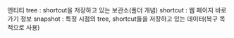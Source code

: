 엔티티
tree : shortcut을 저장하고 있는 보관소(폴더 개념)
shortcut : 웹 페이지 바로가기 정보
snapshot : 특정 시점의 tree, shortcut들을 저장하고 있는 데이터(복구 목적으로 사용)
